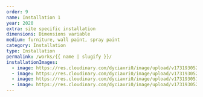 ```yaml
---
order: 9
name: Installation 1
year: 2020
extra: site specific installation
dimensions: Dimensions variable
medium: furniture, wall paint, spray paint
category: Installation
type: Installation
permalink: /works/{{ name | slugify }}/
installationImages:
  - image: https://res.cloudinary.com/dyciaxri0/image/upload/v1731930523/Rottweil/rottweil4_ycqx8g.png
  - image: https://res.cloudinary.com/dyciaxri0/image/upload/v1731930526/Rottweil/MA_Forum_Kunst_Rottweil_2021_bejtjb.jpg
  - image: https://res.cloudinary.com/dyciaxri0/image/upload/v1731930518/Rottweil/rottweil_3_tfesaz.jpg
  - image: https://res.cloudinary.com/dyciaxri0/image/upload/v1731930529/Rottweil/rottweil_2_b9w9ff.jpg
---
```

